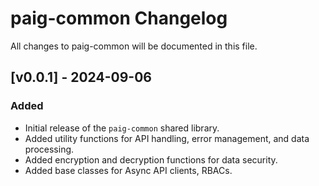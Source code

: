 # paig-common Changelog
All changes to paig-common will be documented in this file.

## [v0.0.1] - 2024-09-06
### Added
- Initial release of the `paig-common` shared library.
- Added utility functions for API handling, error management, and data processing.
- Added encryption and decryption functions for data security.
- Added base classes for Async API clients, RBACs.